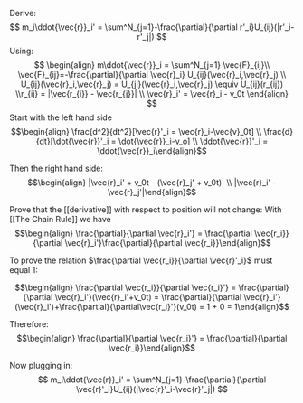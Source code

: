 Derive: 
$$
m_i\ddot{\vec{r}}_i' = \sum^N_{j=1}-\frac{\partial}{\partial r'_i}U_{ij}(|r'_i-r'_j|)
$$
Using: 
$$
\begin{align} 
	m\ddot{\vec{r}}_i = \sum^N_{j=1} \vec{F}_{ij}\\
	\vec{F}_{ij}=-\frac{\partial}{\partial \vec{r}_i} U_{ij}(\vec{r}_i,\vec{r}_j)
	\\
	U_{ij}(\vec{r}_i,\vec{r}_j) = U_{ji}(\vec{r}_i,\vec{r}_j) \equiv U_{ij}(r_{ij})
	\\r_{ij} = |\vec{r_{i}} - \vec{r_{j}}|
	\\ \vec{r}_i' = \vec{r}_i - v_0t
\end{align}
$$
Start with the left hand side
$$\begin{align} \frac{d^2}{dt^2}[\vec{r}'_i = \vec{r}_i-\vec{v}_0t] \\
\frac{d}{dt}[\dot{\vec{r}}'_i = \dot{\vec{r}}_i-v_o] \\ \ddot{\vec{r}}'_i = \ddot{\vec{r}}_i\end{align}$$

Then the right hand side:
$$\begin{align} |\vec{r}_i' + v_0t - (\vec{r}_j' + v_0t)| \\ |\vec{r}_i' - \vec{r}_j'|\end{align}$$

Prove that the [[derivative]] with respect to position will not change:
With [[The Chain Rule]] we have 
$$\begin{align} \frac{\partial}{\partial \vec{r}_i'} = \frac{\partial \vec{r_i}}{\partial \vec{r}_i'}\frac{\partial}{\partial \vec{r_i}}\end{align}$$

To prove the relation $\frac{\partial \vec{r_i}}{\partial \vec{r}'_i}$ must equal 1:

$$\begin{align} \frac{\partial \vec{r_i}}{\partial \vec{r_i}'} = \frac{\partial}{\partial \vec{r}_i'}(\vec{r}_i'+v_0t) = \frac{\partial}{\partial \vec{r}_i'}(\vec{r}_i')+\frac{\partial}{\partial\vec{r_i}'}(v_0t) = 1 + 0 = 1\end{align}$$

Therefore:
$$\begin{align} \frac{\partial}{\partial \vec{r_i}'} = \frac{\partial}{\partial \vec{r_i}}\end{align}$$

Now plugging in:
$$
m_i\ddot{\vec{r}}_i' = \sum^N_{j=1}-\frac{\partial}{\partial \vec{r}'_i}U_{ij}(|\vec{r}'_i-\vec{r}'_j|)
$$